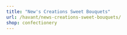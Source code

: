```yaml
---
title: "New's Creations Sweet Bouquets"
url: /havant/news-creations-sweet-bouquets/
shop: confectionery
---
```

